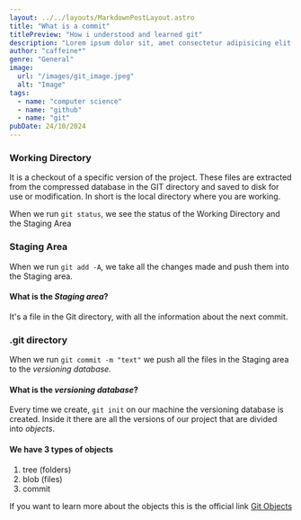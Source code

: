 ```yaml
---
layout: ../../layouts/MarkdownPostLayout.astro
title: "What is a commit"
titlePreview: "How i understood and learned git"
description: "Lorem ipsum dolor sit, amet consectetur adipisicing elit. Tempore voluptates fuga ex doloribus quisquam tempora fugiat? Assumenda nesciunt quam placeat."
author: "caffeine*"
genre: "General"
image:
  url: "/images/git_image.jpeg"
  alt: "Image"
tags:
  - name: "computer science"
  - name: "github"
  - name: "git"
pubDate: 24/10/2024
---
```


### Working Directory

It is a checkout of a specific version of the project.
These files are extracted from the compressed database in the <span class="h_color2">GIT directory</span> and saved to disk for use or modification.
In short is the local directory where you are working.

When we run `git status`, we see the status of the <span class="h_color3">Working Directory</span> and the <span class="h_color1">Staging Area</span>

### Staging Area

When we run `git add -A`, we take all the changes made and push them into the <span class="h_color1">Staging area</span>.

#### What is the _Staging area_?

It's a file in the <span class="h_color2">Git directory</span>, with all the information about the next commit.

### .git directory

When we run `git commit -m "text"` we push all the files in the <span class="h_color1">Staging area</span> to the <span class="h_color4">_versioning database._</span>

#### What is the _versioning database_?

Every time we create, `git init` on our machine the <span class="h_color4">versioning database</span> is created.
Inside it there are all the versions of our project that are divided into <span class="h_color5">_objects_.</span>

#### We have 3 types of objects

1. tree (folders)
2. blob (files)
3. commit

If you want to learn more about the objects this is the official link [Git Objects](https://git-scm.com/book/it/v2/Git-Internals-Git-Objects)
